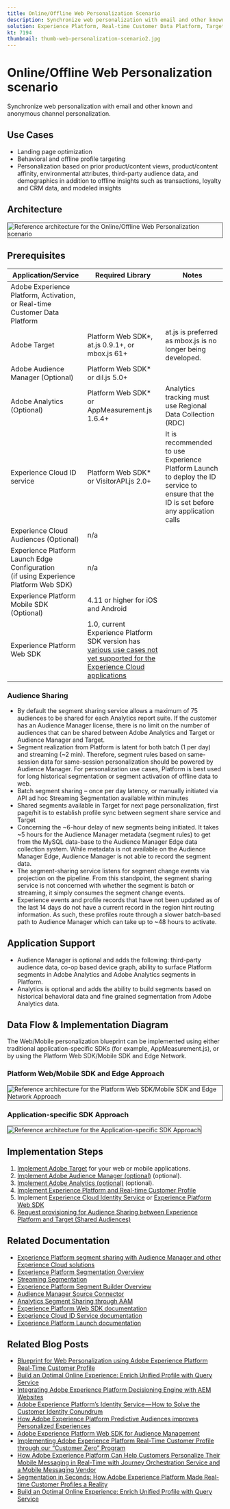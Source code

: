```yaml
---
title: Online/Offline Web Personalization Scenario
description: Synchronize web personalization with email and other known and anonymous channel personalization.
solution: Experience Platform, Real-time Customer Data Platform, Target, Audience Manager, Analytics, Experience Cloud Services, Data Collection
kt: 7194
thumbnail: thumb-web-personalization-scenario2.jpg
---
```


# Online/Offline Web Personalization scenario

Synchronize web personalization with email and other known and anonymous channel personalization.

## Use Cases

* Landing page optimization
* Behavioral and offline profile targeting
* Personalization based on prior product/content views, product/content affinity, environmental attributes, third-party audience data, and demographics in addition to offline insights such as transactions, loyalty and CRM data, and modeled insights

## Architecture

<img src="assets/onoff.svg" alt="Reference architecture for the Online/Offline Web Personalization scenario" style="border:1px solid #4a4a4a" />

## Prerequisites

| Application/Service | Required Library |  Notes | 
|---|---|---|
| Adobe Experience Platform, Activation, or Real-time Customer Data Platform |  |  |
| Adobe Target | Platform Web SDK*, at.js 0.9.1+, or mbox.js 61+ | at.js is preferred as mbox.js is no longer being developed. |
| Adobe Audience Manager (Optional) | Platform Web SDK* or dil.js 5.0+ |  |
| Adobe Analytics (Optional) | Platform Web SDK* or AppMeasurement.js 1.6.4+ | Analytics tracking must use Regional Data Collection (RDC) |
| Experience Cloud ID service | Platform Web SDK* or VisitorAPI.js 2.0+ | It is recommended to use Experience Platform Launch to deploy the ID service to ensure that the ID is set before any application calls |
| Experience Cloud Audiences (Optional) | n/a |  |
| Experience Platform Launch Edge Configuration <br> (if using Experience Platform Web SDK) | n/a |  |
| Experience Platform Mobile SDK (Optional) | 4.11 or higher for iOS and Android |  |
| Experience Platform Web SDK | 1.0, current Experience Platform SDK version has [various use cases not yet supported for the Experience Cloud applications](https://github.com/adobe/alloy/projects/5)| |

### Audience Sharing

* By default the segment sharing service allows a maximum of 75 audiences to be shared for each Analytics report suite. If the customer has an Audience Manager license, there is no limit on the number of audiences that can be shared between Adobe Analytics and Target or Audience Manager and Target.
* Segment realization from Platform is latent for both batch (1 per day) and streaming (~2 min). Therefore, segment rules based on same-session data for same-session personalization should be powered by Audience Manager. For personalization use cases, Platform is best used for long historical segmentation or segment activation of offline data to web.
* Batch segment sharing – once per day latency, or manually initiated via API ad hoc Streaming Segmentation available within minutes
* Shared segments available in Target for next page personalization, first page/hit is to establish profile sync between segment share service and Target
* Concerning the ~6-hour delay of new segments being initiated. It takes ~5 hours for the Audience Manager metadata (segment rules) to get from the MySQL data-base to the Audience Manager Edge data collection system. While metadata is not available on the Audience Manager Edge, Audience Manager is not able to record the segment data.
* The segment-sharing service listens for segment change events via projection on the pipeline. From this standpoint, the segment sharing service is not concerned with whether the segment is batch or streaming, it simply consumes the segment change events.
* Experience events and profile records that have not been updated as of the last 14 days do not have a current record in the region hint routing information. As such, these profiles route through a slower batch-based path to Audience Manager which can take up to ~48 hours to activate.

## Application Support

* Audience Manager is optional and adds the following: third-party audience data, co-op based device graph, ability to surface Platform segments in Adobe Analytics and Adobe Analytics segments in Platform.
* Analytics is optional and adds the ability to build segments based on historical behavioral data and fine grained segmentation from Adobe Analytics data.

## Data Flow & Implementation Diagram

The Web/Mobile personalization blueprint can be implemented using either traditional application-specific SDKs (for example, AppMeasurement.js), or by using the Platform Web SDK/Mobile SDK and Edge Network.

### Platform Web/Mobile SDK and Edge Approach

<img src="assets/websdkflow.png" alt="Reference architecture for the Platform Web SDK/Mobile SDK and Edge Network Approach" style="border:1px solid #4a4a4a" />


### Application-specific SDK Approach

<img src="assets/appsdkflow.png" alt="Reference architecture for the Application-specific SDK Approach" style="border:1px solid #4a4a4a" />

## Implementation Steps

1. [Implement Adobe Target](https://experienceleague.adobe.com/docs/target/using/implement-target/implementing-target.html) for your web or mobile applications.
1. [Implement Adobe Audience Manager (optional)](https://experienceleague.adobe.com/docs/audience-manager/user-guide/implementation-integration-guides/implement-audience-manager.html) (optional).
1. [Implement Adobe Analytics (optional)](https://experienceleague.adobe.com/docs/analytics/implementation/home.html)  (optional).
1. [Implement Experience Platform and Real-time Customer Profile](https://experienceleague.adobe.com/docs/platform-learn/getting-started-for-data-architects-and-data-engineers/overview.html)
1. Implement [Experience Cloud Identity Service](https://experienceleague.adobe.com/docs/id-service/using/implementation/implementation-guides.html) or [Experience Platform Web SDK](https://experienceleague.adobe.com/docs/experience-platform/edge/home.html)
1. [Request provisioning for Audience Sharing between Experience Platform and Target (Shared Audiences)](https://www.adobe.com/go/audiences)

## Related Documentation

* [Experience Platform segment sharing with Audience Manager and other Experience Cloud solutions](https://experienceleague.adobe.com/docs/audience-manager/user-guide/implementation-integration-guides/integration-experience-platform/aam-aep-audience-sharing.html)
* [Experience Platform Segmentation Overview](https://experienceleague.adobe.com/docs/experience-platform/segmentation/home.html)
* [Streaming Segmentation](https://experienceleague.adobe.com/docs/experience-platform/segmentation/api/streaming-segmentation.html)
* [Experience Platform Segment Builder Overview](https://experienceleague.adobe.com/docs/experience-platform/segmentation/ui/overview.html)
* [Audience Manager Source Connector](https://experienceleague.adobe.com/docs/experience-platform/sources/connectors/adobe-applications/audience-manager.html)
* [Analytics Segment Sharing through AAM](https://experienceleague.adobe.com/docs/analytics/components/segmentation/segmentation-workflow/seg-publish.html)
* [Experience Platform Web SDK documentation](https://experienceleague.adobe.com/docs/experience-platform/edge/home.html)
* [Experience Cloud ID Service documentation](https://experienceleague.adobe.com/docs/id-service/using/home.html)
* [Experience Platform Launch documentation](https://experienceleague.adobe.com/docs/launch/using/home.html)

## Related Blog Posts

* [Blueprint for Web Personalization using Adobe Experience Platform Real-Time Customer Profile](https://medium.com/adobetech/blueprint-for-web-personalization-using-adobe-experience-platform-real-time-customer-profile-fef2ce7a4b2f)
* [Build an Optimal Online Experience: Enrich Unified Profile with Query Service](https://medium.com/adobetech/build-an-optimal-online-experience-enrich-unified-profile-with-query-service-8027c196ab33)
* [Integrating Adobe Experience Platform Decisioning Engine with AEM Websites](https://jaeness.medium.com/integrating-adobe-experience-platform-decisioning-engine-with-aem-websites-9c222acd12e2)
* [Adobe Experience Platform’s Identity Service — How to Solve the Customer Identity Conundrum](https://medium.com/adobetech/adobe-experience-platforms-identity-service-how-to-solve-the-customer-identity-conundrum-f95e22d16ea9)
* [How Adobe Experience Platform Predictive Audiences improves Personalized Experiences](https://medium.com/adobetech/how-adobe-experience-platform-predictive-audiences-improves-personalized-experiences-1f75a60cb7a3)
* [Adobe Experience Platform Web SDK for Audience Management](https://medium.com/adobetech/adobe-experience-platform-web-sdk-for-audience-management-751fa6d063bc)
* [Implementing Adobe Experience Platform Real-Time Customer Profile through our “Customer Zero” Program](https://medium.com/adobetech/implementing-adobe-experience-platform-real-time-customer-profile-through-our-customer-zero-32e7cd952896)
* [How Adobe Experience Platform Can Help Customers Personalize Their Mobile Messaging in Real-Time with Journey Orchestration Service and a Mobile Messaging Vendor](https://medium.com/adobetech/how-adobe-experience-platform-helped-a-client-personalize-their-mobile-messaging-in-real-time-with-7d634aefa098)
* [Segmentation in Seconds: How Adobe Experience Platform Made Real-time Customer Profiles a Reality](https://medium.com/adobetech/segmentation-in-seconds-how-adobe-experience-platform-made-real-time-customer-profiles-a-reality-a7a8552b0847)
* [Build an Optimal Online Experience: Enrich Unified Profile with Query Service](https://medium.com/adobetech/build-an-optimal-online-experience-enrich-unified-profile-with-query-service-8027c196ab33)


